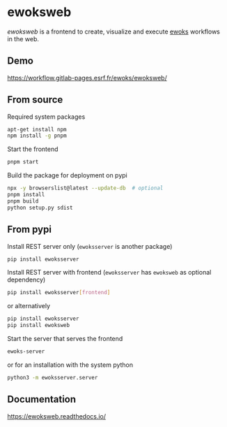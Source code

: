 # ewoksweb

_ewoksweb_ is a frontend to create, visualize and execute
[ewoks](https://ewoks.readthedocs.io/) workflows in the web.

## Demo

https://workflow.gitlab-pages.esrf.fr/ewoks/ewoksweb/

## From source

Required system packages

```bash
apt-get install npm
npm install -g pnpm
```

Start the frontend

```bash
pnpm start
```

Build the package for deployment on pypi

```bash
npx -y browserslist@latest --update-db  # optional
pnpm install
pnpm build
python setup.py sdist
```

## From pypi

Install REST server only (`ewoksserver` is another package)

```bash
pip install ewoksserver
```

Install REST server with frontend (`ewoksserver` has `ewoksweb` as optional
dependency)

```bash
pip install ewoksserver[frontend]
```

or alternatively

```bash
pip install ewoksserver
pip install ewoksweb
```

Start the server that serves the frontend

```bash
ewoks-server
```

or for an installation with the system python

```bash
python3 -m ewoksserver.server
```

## Documentation

https://ewoksweb.readthedocs.io/
